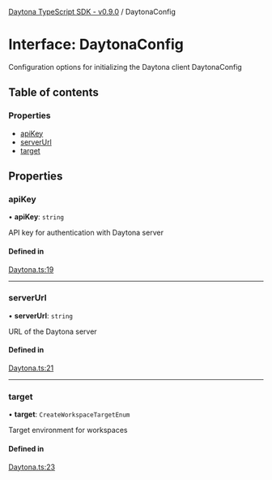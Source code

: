 [Daytona TypeScript SDK - v0.9.0](../README.md) / DaytonaConfig

# Interface: DaytonaConfig

Configuration options for initializing the Daytona client
 DaytonaConfig

## Table of contents

### Properties

- [apiKey](DaytonaConfig.md#apikey)
- [serverUrl](DaytonaConfig.md#serverurl)
- [target](DaytonaConfig.md#target)

## Properties

### apiKey

• **apiKey**: `string`

API key for authentication with Daytona server

#### Defined in

[Daytona.ts:19](https://github.com/daytonaio/sdk/blob/1398af77e9dc731b596a6407c9aac388c5e999a6/packages/typescript/src/Daytona.ts#L19)

___

### serverUrl

• **serverUrl**: `string`

URL of the Daytona server

#### Defined in

[Daytona.ts:21](https://github.com/daytonaio/sdk/blob/1398af77e9dc731b596a6407c9aac388c5e999a6/packages/typescript/src/Daytona.ts#L21)

___

### target

• **target**: `CreateWorkspaceTargetEnum`

Target environment for workspaces

#### Defined in

[Daytona.ts:23](https://github.com/daytonaio/sdk/blob/1398af77e9dc731b596a6407c9aac388c5e999a6/packages/typescript/src/Daytona.ts#L23)
